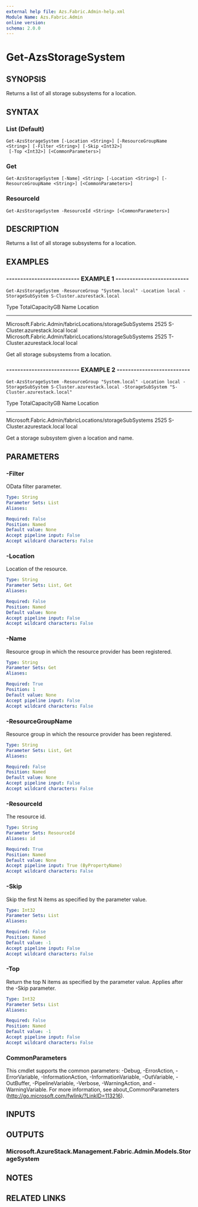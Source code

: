 ```yaml
---
external help file: Azs.Fabric.Admin-help.xml
Module Name: Azs.Fabric.Admin
online version: 
schema: 2.0.0
---
```


# Get-AzsStorageSystem

## SYNOPSIS
Returns a list of all storage subsystems for a location.

## SYNTAX

### List (Default)
```
Get-AzsStorageSystem [-Location <String>] [-ResourceGroupName <String>] [-Filter <String>] [-Skip <Int32>]
 [-Top <Int32>] [<CommonParameters>]
```

### Get
```
Get-AzsStorageSystem [-Name] <String> [-Location <String>] [-ResourceGroupName <String>] [<CommonParameters>]
```

### ResourceId
```
Get-AzsStorageSystem -ResourceId <String> [<CommonParameters>]
```

## DESCRIPTION
Returns a list of all storage subsystems for a location.

## EXAMPLES

### -------------------------- EXAMPLE 1 --------------------------
```
Get-AzsStorageSystem -ResourceGroup "System.local" -Location local -StorageSubSystem S-Cluster.azurestack.local
```

Type                                                     TotalCapacityGB Name                       Location
----                                                     --------------- ----                       --------
Microsoft.Fabric.Admin/fabricLocations/storageSubSystems 2525            S-Cluster.azurestack.local local
Microsoft.Fabric.Admin/fabricLocations/storageSubSystems 2525            T-Cluster.azurestack.local local

Get all storage subsystems from a location.

### -------------------------- EXAMPLE 2 --------------------------
```
Get-AzsStorageSystem -ResourceGroup "System.local" -Location local -StorageSubSystem S-Cluster.azurestack.local -StorageSubSystem "S-Cluster.azurestack.local"
```

Type                                                     TotalCapacityGB Name                       Location
----                                                     --------------- ----                       --------
Microsoft.Fabric.Admin/fabricLocations/storageSubSystems 2525            S-Cluster.azurestack.local local

Get a storage subsystem given a location and name.

## PARAMETERS

### -Filter
OData filter parameter.

```yaml
Type: String
Parameter Sets: List
Aliases: 

Required: False
Position: Named
Default value: None
Accept pipeline input: False
Accept wildcard characters: False
```

### -Location
Location of the resource.

```yaml
Type: String
Parameter Sets: List, Get
Aliases: 

Required: False
Position: Named
Default value: None
Accept pipeline input: False
Accept wildcard characters: False
```

### -Name
Resource group in which the resource provider has been registered.

```yaml
Type: String
Parameter Sets: Get
Aliases: 

Required: True
Position: 1
Default value: None
Accept pipeline input: False
Accept wildcard characters: False
```

### -ResourceGroupName
Resource group in which the resource provider has been registered.

```yaml
Type: String
Parameter Sets: List, Get
Aliases: 

Required: False
Position: Named
Default value: None
Accept pipeline input: False
Accept wildcard characters: False
```

### -ResourceId
The resource id.

```yaml
Type: String
Parameter Sets: ResourceId
Aliases: id

Required: True
Position: Named
Default value: None
Accept pipeline input: True (ByPropertyName)
Accept wildcard characters: False
```

### -Skip
Skip the first N items as specified by the parameter value.

```yaml
Type: Int32
Parameter Sets: List
Aliases: 

Required: False
Position: Named
Default value: -1
Accept pipeline input: False
Accept wildcard characters: False
```

### -Top
Return the top N items as specified by the parameter value.
Applies after the -Skip parameter.

```yaml
Type: Int32
Parameter Sets: List
Aliases: 

Required: False
Position: Named
Default value: -1
Accept pipeline input: False
Accept wildcard characters: False
```

### CommonParameters
This cmdlet supports the common parameters: -Debug, -ErrorAction, -ErrorVariable, -InformationAction, -InformationVariable, -OutVariable, -OutBuffer, -PipelineVariable, -Verbose, -WarningAction, and -WarningVariable. For more information, see about_CommonParameters (http://go.microsoft.com/fwlink/?LinkID=113216).

## INPUTS

## OUTPUTS

### Microsoft.AzureStack.Management.Fabric.Admin.Models.StorageSystem

## NOTES

## RELATED LINKS

